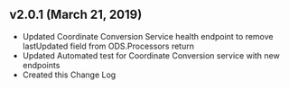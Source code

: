 ## v2.0.1 (March 21, 2019)

* Updated Coordinate Conversion Service health endpoint to remove lastUpdated field from ODS.Processors return
* Updated Automated test for Coordinate Conversion service with new endpoints
* Created this Change Log

